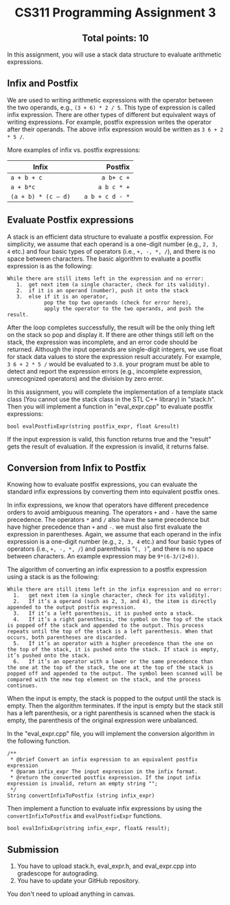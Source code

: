 <h1 align="center">CS311 Programming Assignment 3 </h1>
<h2 align="center">Total points: 10</h2>

In this assignment, you will use a stack data structure to evaluate arithmetic expressions.

## Infix and Postfix
We are used to writing arithmetic expressions with the operator between the two operands, e.g., `(3 + 6) * 2 / 5`. This type of expression is called infix expression. There are other types of different but equivalent ways of writing expressions. For example, postfix expression writes the operator after their operands. The above infix expression would be written as `3 6 + 2 * 5 /`.

More examples of infix vs. postfix expressions:

| Infix              ||  Postfix    |
| ------------------ |---|-------------------:|
| `a + b + c`        || `a b+ c +` |
|`a + b*c	`        || `a b c * +`|
|`(a + b) * (c – d)` || `a b + c d - *`|

## Evaluate Postfix expressions
A stack is an efficient data structure to evaluate a postfix expression. For simplicity, we assume that each operand is a one-digit number (e.g., `2, 3, 4` etc.) and four basic types of operators (i.e., `+, -, *, /`), and there is no space between characters. The basic algorithm to evaluate a postfix expression is as the following:
```
While there are still items left in the expression and no error:  
   1.  get next item (a single character, check for its validity).  
   2.  if it is an operand (number), push it onto the stack
   3.  else if it is an operator,
        	pop the top two operands (check for error here), 
          	apply the operator to the two operands, and push the result.
```
After the loop completes successfully, the result will be the only thing left on the stack so pop and display it. If there are other things still left on the stack, the expression was incomplete, and an error code should be returned. Although the input operands are single-digit integers, we use float for stack data values to store the expression result accurately. For example, `3 6 + 2 * 5 /` would be evaluated to `3.8`. your program must be able to detect and report the expression errors (e.g., incomplete expression, unrecognized operators) and the division by zero error.

In this assignment, you will complete the implementation of a template stack class (You cannot use the stack class in the STL C++ library) in "stack.h". Then you will implement a function in "eval_expr.cpp" to evaluate postfix expressions:
```
bool evalPostfixExpr(string postfix_expr, float &result)
```
If the input expression is valid, this function returns true and the “result” gets the result of evaluation. If the expression is invalid, it returns false.  

## Conversion from Infix to Postfix
Knowing how to evaluate postfix expressions, you can evaluate the standard infix expressions by converting them into equivalent postfix ones. 

In infix expressions, we know that operators have different precedence orders to avoid ambiguous meaning. The operators `+` and `-` have the same precedence. The operators `*` and  `/` also have the same precedence but have higher precedence than `+` and `-`. we must also first evaluate the expression in parentheses. Again, we assume that each operand in the infix expression is a one-digit number (e.g., `2, 3, 4` etc.) and four basic types of operators (i.e., `+, -, *, /`) and parenthesis “`(, )`”, and there is no space between characters. An example expression may be `9*(6-3/(2+8))`.

 The algorithm of converting an infix expression to a postfix expression using a stack is as the following:
 ```
 While there are still items left in the infix expression and no error:  
   1.	get next item (a single character, check for its validity). 
   2.	If it’s a operand (such as 2, 3, and 4), the item is directly appended to the output postfix expression.
   3.	If it’s a left parenthesis, it is pushed onto a stack.
   4.	If it’s a right parenthesis, the symbol on the top of the stack is popped off the stack and appended to the output. This process repeats until the top of the stack is a left parenthesis. When that occurs, both parentheses are discarded. 
   5.	If it’s an operator with a higher precedence than the one on the top of the stack, it is pushed onto the stack. If stack is empty, it’s pushed onto the stack.
   6.	If it’s an operator with a lower or the same precedence than the one at the top of the stack, the one at the top of the stack is popped off and appended to the output. The symbol been scanned will be compared with the new top element on the stack, and the process continues.
```
When the input is empty, the stack is popped to the output until the stack is empty. Then the algorithm terminates.
If the input is empty but the stack still has a left parenthesis, or a right parenthesis is scanned when the stack is empty, the parenthesis of the original expression were unbalanced.

In the "eval_expr.cpp" file, you will implement the conversion algorithm in the following function. 
```
/**
 * @brief Convert an infix expression to an equivalent postfix expression
 * @param infix_expr The input expression in the infix format.
 * @return the converted postfix expression. If the input infix expression is invalid, return an empty string "";
 */
String convertInfixToPostfix (string infix_expr)
```
Then implement a function to evaluate infix expressions by using the `convertInfixToPostfix` and `evalPostfixExpr` functions.
```
bool evalInfixExpr(string infix_expr, float& result);
```
## Submission
1. You have to upload stack.h, eval_expr.h, and eval_expr.cpp into gradescope for autograding.
2. You have to update your GitHub repository.

You don't need to upload anything in canvas.  
